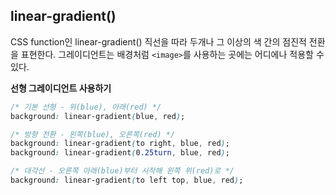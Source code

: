 ## linear-gradient()

CSS function인 linear-gradient() 직선을 따라 두개나 그 이상의 색 간의 점진적 전환을 표현한다. 그레이디언트는 배경처럼 `<image>`를 사용하는 곳에는 어디에나 적용할 수 있다.

**선형 그레이디언트 사용하기**

```css
/* 기본 선형 - 위(blue), 아래(red) */
background: linear-gradient(blue, red);

/* 방향 전환 - 왼쪽(blue), 오른쪽(red) */
background: linear-gradient(to right, blue, red);
background: linear-gradient(0.25turn, blue, red);

/* 대각선 - 오른쪽 아래(blue)부터 시작해 왼쪽 위(red)로 */
background: linear-gradient(to left top, blue, red);
```

